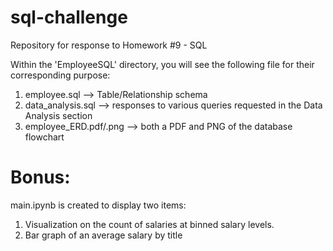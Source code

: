 # sql-challenge
Repository for response to Homework #9 - SQL 

Within the 'EmployeeSQL' directory, you will see the following file for their corresponding purpose:

1. employee.sql --> Table/Relationship schema
2. data_analysis.sql --> responses to various queries requested in the Data Analysis section
3. employee_ERD.pdf/.png --> both a PDF and PNG of the database flowchart

# Bonus:

main.ipynb is created to display two items:

1. Visualization on the count of salaries at binned salary levels.
2. Bar graph of an average salary by title



